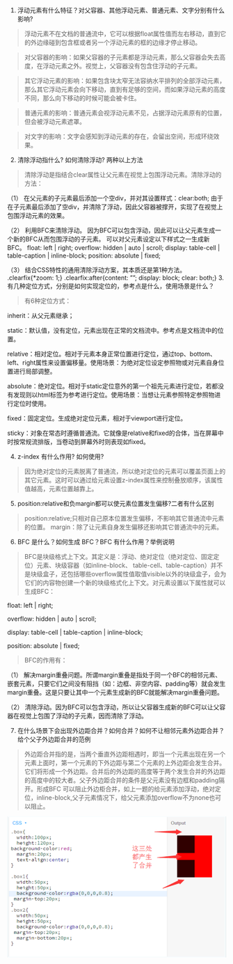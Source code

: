 1. 浮动元素有什么特征？对父容器、其他浮动元素、普通元素、文字分别有什么影响?

>浮动元素不在文档的普通流中，它可以根据float属性值而左右移动，直到它的外边缘碰到包含框或者另一个浮动元素的框的边缘才停止移动。

>对父容器的影响：如果父容器的子元素都是浮动元素，那么父容器会失去高度，在浮动元素之外。视觉上，父容器没有包含住浮动的子元素。

>其它浮动元素的影响：如果包含块太窄无法容纳水平排列的全部浮动元素，那么其它浮动元素会向下移动，直到有足够的空间，而如果浮动元素的高度不同，那么向下移动的时候可能会被卡住。

>普通元素的影响：普通元素会视浮动元素不见，占据浮动元素原有的位置，但会被浮动元素遮罩。

>对文字的影响：文字会感知到浮动元素的存在，会留出空间，形成环绕效果。



2. 清除浮动指什么? 如何清除浮动? 两种以上方法


>清除浮动是指结合clear属性让父元素在视觉上包围浮动元素。清除浮动的方法：
 
 （1）	在父元素的子元素最后添加一个空div，并对其设置样式：clear:both;
 由于在子元素最后添加了空div，并清除了浮动，因此父容器被撑开，实现了在视觉上包围浮动元素的效果。
 
 （2）	利用BFC来清除浮动。
 因为BFC可以包含浮动，因此可以让父元素生成一个新的BFC从而包围浮动的子元素。
 可以对父元素设定以下样式之一生成新BFC。
 float: left | right;
 overflow: hidden | auto | scroll;
 display: table-cell | table-caption | inline-block;
 position: absolute | fixed;
 
 （3） 结合CSS特性的通用清除浮动方案，其本质还是第1种方法。
 .clearfix{*zoom: 1;}
 .clearfix:after{content: ””; display: block; clear: both;}
3. 有几种定位方式，分别是如何实现定位的，参考点是什么，使用场景是什么？


>有6种定位方式：

 inherit：从父元素继承；
 
 static：默认值，没有定位，元素出现在正常的文档流中。参考点是文档流中的位置。
 
 relative：相对定位。相对于元素本身正常位置进行定位，通过top、bottom、left、right属性来设置偏移量。使用场景：为绝对定位设定参照物或对元素自身位置进行局部调整。
 
 absolute：绝对定位。相对于static定位意外的第一个祖先元素进行定位，若都没有发现则以html标签为参考进行定位。使用场景：当想让元素参照特定参照物进行定位时使用。
 
 fixed：固定定位。生成绝对定位元素，相对于viewport进行定位。
 
 sticky：对象在常态时遵循普通流。它就像是relative和fixed的合体，当在屏幕中时按常规流排版，当卷动到屏幕外时则表现如fixed。

4. z-index 有什么作用? 如何使用?

> 因为绝对定位的元素脱离了普通流，所以绝对定位的元素可以覆盖页面上的其它元素。这时可以通过给元素设置z-index属性来控制叠放顺序，该属性值越高，元素位置越靠上。


5. position:relative和负margin都可以使元素位置发生偏移?二者有什么区别

>position:relative;只相对自己原本位置发生偏移，不影响其它普通流中元素的位置。
>margin：除了让元素自身发生偏移还影响其它普通流中的元素。


6. BFC 是什么？如何生成 BFC？BFC 有什么作用？举例说明

>BFC是块级格式上下文。其定义是：浮动、绝对定位（绝对定位、固定定位）元素、块级容器（如inline-block、 table-cell、table-caption）并不是块级盒子，还包括哪些overflow属性值取值visible以外的块级盒子，会为它们的内容物创建一个新的块级格式化上下文。对元素设置以下属性就可以生成BFC：

float: left | right;

overflow: hidden | auto | scroll;

display: table-cell | table-caption | inline-block;

position: absolute | fixed;

>BFC的作用有：

（1）	解决margin重叠问题。所谓margin重叠是指处于同一个BFC的相邻元素、嵌套元素，只要它们之间没有阻挡（如：边框、非空内容、padding等）就会发生margin重叠。这是只要让其中一个元素生成新的BFC就能解决margin重叠问题。

（2）	清除浮动。因为BFC可以包含浮动，所以让父容器生成新的BFC可以让父容器在视觉上包围了浮动的子元素，因而清除了浮动。

7. 在什么场景下会出现外边距合并？如何合并？如何不让相邻元素外边距合并？给个父子外边距合并的范例

>外边距合并指的是，当两个垂直外边距相遇时，即当一个元素出现在另一个元素上面时，第一个元素的下外边距与第二个元素的上外边距会发生合并。它们将形成一个外边距。合并后的外边距的高度等于两个发生合并的外边距的高度中的较大者。父子外边距合并的条件是父元素没有边框和padding隔开。形成BFC 可以阻止外边柜合并，如上一题的给元素添加浮动，绝对定位，inline-block,父子元素情况下，给父元素添加overflow不为none也可以阻止。

![结果](img/6.png)